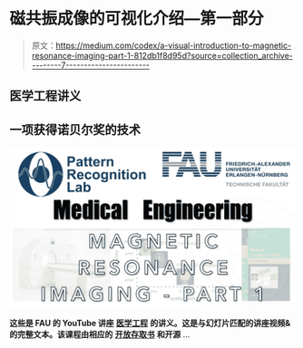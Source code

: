 # 磁共振成像的可视化介绍—第一部分

> 原文：<https://medium.com/codex/a-visual-introduction-to-magnetic-resonance-imaging-part-1-812db1f8d95d?source=collection_archive---------7----------------------->

## 医学工程讲义

## 一项获得诺贝尔奖的技术

![](img/3d2b16380d6457e53e7e6a1ac3c87d06.png)

**这些是 FAU 的 YouTube 讲座** [**医学工程**](https://www.youtube.com/watch?v=vvftvjnXzsY&list=PLpOGQvPCDQzsgK1XuhUXO8r9M4WRqhvDf) **的讲义。这是与幻灯片匹配的讲座视频&的完整文本。该课程由相应的** [**开放存取书**](https://link.springer.com/book/10.1007/978-3-319-96520-8#about) **和开源** …